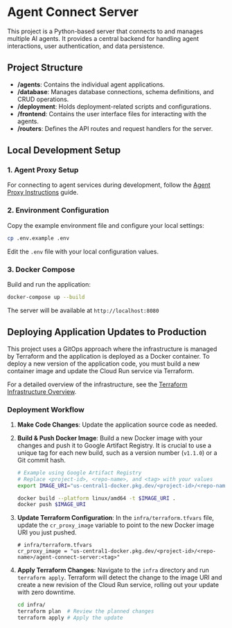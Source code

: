 # Agent Connect Server

This project is a Python-based server that connects to and manages multiple AI agents. It provides a central backend for handling agent interactions, user authentication, and data persistence.

## Project Structure

- **/agents**: Contains the individual agent applications.
- **/database**: Manages database connections, schema definitions, and CRUD operations.
- **/deployment**: Holds deployment-related scripts and configurations.
- **/frontend**: Contains the user interface files for interacting with the agents.
- **/routers**: Defines the API routes and request handlers for the server.

## Local Development Setup

### 1. Agent Proxy Setup

For connecting to agent services during development, follow the [Agent Proxy Instructions](./agent_proxy_instructions.md) guide.

### 2. Environment Configuration

Copy the example environment file and configure your local settings:
```bash
cp .env.example .env
```
Edit the `.env` file with your local configuration values.

### 3. Docker Compose

Build and run the application:
```bash
docker-compose up --build
```

The server will be available at `http://localhost:8080`

## Deploying Application Updates to Production

This project uses a GitOps approach where the infrastructure is managed by Terraform and the application is deployed as a Docker container. To deploy a new version of the application code, you must build a new container image and update the Cloud Run service via Terraform.

For a detailed overview of the infrastructure, see the [Terraform Infrastructure Overview](./infra/terraform.md).

### Deployment Workflow

1.  **Make Code Changes**:
    Update the application source code as needed.

2.  **Build & Push Docker Image**:
    Build a new Docker image with your changes and push it to Google Artifact Registry. It is crucial to use a unique tag for each new build, such as a version number (`v1.1.0`) or a Git commit hash.

    ```bash
    # Example using Google Artifact Registry
    # Replace <project-id>, <repo-name>, and <tag> with your values
    export IMAGE_URI="us-central1-docker.pkg.dev/<project-id>/<repo-name>/agent-connect-server:<tag>"

    docker build --platform linux/amd64 -t $IMAGE_URI .
    docker push $IMAGE_URI
    ```

3.  **Update Terraform Configuration**:
    In the `infra/terraform.tfvars` file, update the `cr_proxy_image` variable to point to the new Docker image URI you just pushed.

    ```hcl
    # infra/terraform.tfvars
    cr_proxy_image = "us-central1-docker.pkg.dev/<project-id>/<repo-name>/agent-connect-server:<tag>"
    ```

4.  **Apply Terraform Changes**:
    Navigate to the `infra` directory and run `terraform apply`. Terraform will detect the change to the image URI and create a new revision of the Cloud Run service, rolling out your update with zero downtime.

    ```bash
    cd infra/
    terraform plan  # Review the planned changes
    terraform apply # Apply the update
